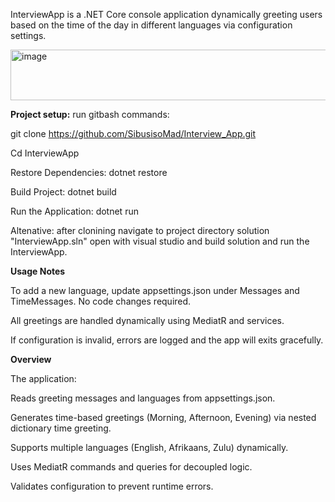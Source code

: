 InterviewApp is a .NET Core console application dynamically greeting users based on the time of the day in different languages via configuration settings.


<img width="595" height="81" alt="image" src="https://github.com/user-attachments/assets/de8dfdce-13ab-4a9c-8b6f-c0622950c549" />



**Project setup:**
run gitbash commands:

git clone https://github.com/SibusisoMad/Interview_App.git

Cd InterviewApp

Restore Dependencies: dotnet restore

Build Project: dotnet build

Run the Application: dotnet run

Altenative: after clonining  navigate to project directory solution "InterviewApp.sln" open with visual studio and build solution and run the InterviewApp.

**Usage Notes**

To add a new language, update appsettings.json under Messages and TimeMessages. No code changes required.

All greetings are handled dynamically using MediatR and services.

If configuration is invalid, errors are logged and the app will exits gracefully.


**Overview**

The application:

Reads greeting messages and languages from appsettings.json.

Generates time-based greetings (Morning, Afternoon, Evening) via nested dictionary time greeting.

Supports multiple languages (English, Afrikaans, Zulu) dynamically.

Uses MediatR commands and queries for decoupled logic.

Validates configuration to prevent runtime errors.
